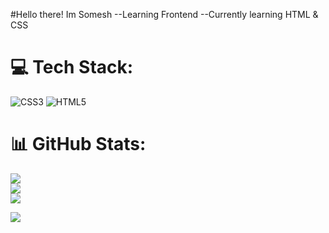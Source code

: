 #Hello there! Im Somesh
--Learning Frontend
--Currently learning HTML & CSS

# 💻 Tech Stack:
![CSS3](https://img.shields.io/badge/css3-%231572B6.svg?style=for-the-badge&logo=css3&logoColor=white) ![HTML5](https://img.shields.io/badge/html5-%23E34F26.svg?style=for-the-badge&logo=html5&logoColor=white)
# 📊 GitHub Stats:
![](https://github-readme-stats.vercel.app/api?username=1mlex&theme=radical&hide_border=false&include_all_commits=false&count_private=false)<br/>
![](https://nirzak-streak-stats.vercel.app/?user=1mlex&theme=radical&hide_border=false)<br/>
![](https://github-readme-stats.vercel.app/api/top-langs/?username=1mlex&theme=radical&hide_border=false&include_all_commits=false&count_private=false&layout=compact)

![](https://github-profile-trophy.vercel.app/?username=1mlex&theme=radical&no-frame=true&no-bg=true&margin-w=4)

<!-- Proudly created with GPRM ( https://gprm.itsvg.in ) -->


